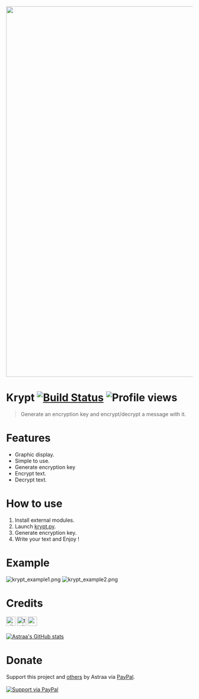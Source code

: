 <div align="center">
  <br />
  <p>
    <a href="https://github.com/AstraaDev"><img src="https://files.readme.io/d14112d-Cloudsmith-Integrations-Banner-GitHub.png" width="1000"></a>
  </p>
</div>

# Krypt [![Build Status](https://img.shields.io/badge/covarage-100%25-succes)]() ![Profile views](https://gpvc.arturio.dev/AstraaDev)

> Generate an encryption key and encrypt/decrypt a message with it.

# Features
 - Graphic display.
 - Simple to use.
 - Generate encryption key
 - Encrypt text.
 - Decrypt text.

# How to use
 1. Install external modules.
 2. Launch [krypt.py](krypt.py).
 3. Generate encryption key.
 4. Write your text and Enjoy !

# Example
![krypt_example1.png](https://cdn.discordapp.com/attachments/778283706388709376/880756385699229696/unknown.png)
![krypt_example2.png](https://cdn.discordapp.com/attachments/778283706388709376/880756531958804501/unknown.png)

# Credits
[<img src='https://cdn.jsdelivr.net/npm/simple-icons@3.0.1/icons/github.svg' alt='github' height='25'>](https://github.com/AstraaDev)          [<img src='https://cdn.jsdelivr.net/npm/simple-icons@3.0.1/icons/twitter.svg' alt='twitter' height='25'>](https://twitter.com/AstraaDev)          [<img src='https://cdn.jsdelivr.net/npm/simple-icons@3.0.1/icons/icloud.svg' alt='website' height='25'>](http://astraadev.club)  
<br>
[![Astraa's GitHub stats](https://github-readme-stats.vercel.app/api?username=AstraaDev)](https://github.com/AstraaDev/github-readme-stats)

# Donate
Support this project and [others](https://github.com/AstraaDev) by Astraa via [PayPal](https://www.paypal.com/).
<br>
<br>
<a href="https://www.paypal.me/fmrhrt/">
  <img alt="Support via PayPal" src="https://cdn.rawgit.com/twolfson/paypal-github-button/1.0.0/dist/button.svg"/>
</a>
